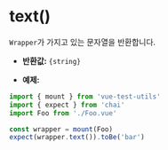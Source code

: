 # text()

`Wrapper`가 가지고 있는 문자열을 반환합니다.

- **반환값:** `{string}`

- **예제:**

```js
import { mount } from 'vue-test-utils'
import { expect } from 'chai'
import Foo from './Foo.vue'

const wrapper = mount(Foo)
expect(wrapper.text()).toBe('bar')
```

